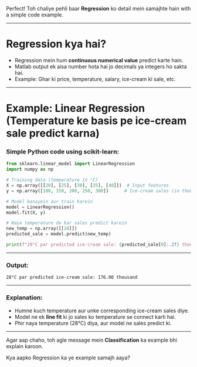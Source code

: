 Perfect! Toh chaliye pehli baar **Regression** ko detail mein samajhte hain with a simple code example.

---

# Regression kya hai?

* Regression mein hum **continuous numerical value** predict karte hain.
* Matlab output ek aisa number hota hai jo decimals ya integers ho sakta hai.
* Example: Ghar ki price, temperature, salary, ice-cream ki sale, etc.

---

# Example: Linear Regression (Temperature ke basis pe ice-cream sale predict karna)

### Simple Python code using scikit-learn:

```python
from sklearn.linear_model import LinearRegression
import numpy as np

# Training data (temperature in °C)
X = np.array([[20], [25], [30], [35], [40]])  # Input features
y = np.array([100, 150, 200, 250, 300])      # Ice-cream sales (in thousands)

# Model banayein aur train karein
model = LinearRegression()
model.fit(X, y)

# Naya temperature de kar sales predict karein
new_temp = np.array([[28]])
predicted_sale = model.predict(new_temp)

print(f"28°C par predicted ice-cream sale: {predicted_sale[0]:.2f} thousand")
```

---

### Output:

```
28°C par predicted ice-cream sale: 176.00 thousand
```

---

### Explanation:

* Humne kuch temperature aur unke corresponding ice-cream sales diye.
* Model ne ek **line fit** ki jo sales ko temperature se connect karti hai.
* Phir naya temperature (28°C) diya, aur model ne sales predict ki.

---

Agar aap chaho, toh agle message mein **Classification** ka example bhi explain karoon.

Kya aapko Regression ka ye example samajh aaya?
